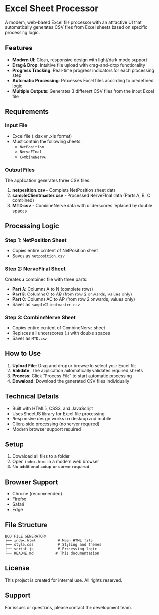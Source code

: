 # Excel Sheet Processor

A modern, web-based Excel file processor with an attractive UI that automatically generates CSV files from Excel sheets based on specific processing logic.

## Features

- **Modern UI**: Clean, responsive design with light/dark mode support
- **Drag & Drop**: Intuitive file upload with drag-and-drop functionality
- **Progress Tracking**: Real-time progress indicators for each processing step
- **Automatic Processing**: Processes Excel files according to predefined logic
- **Multiple Outputs**: Generates 3 different CSV files from the input Excel file

## Requirements

### Input File
- Excel file (.xlsx or .xls format)
- Must contain the following sheets:
  - `NetPosition`
  - `NerveFInal`
  - `CombineNerve`

### Output Files
The application generates three CSV files:
1. **netposition.csv** - Complete NetPosition sheet data
2. **sampleClientmaster.csv** - Processed NerveFInal data (Parts A, B, C combined)
3. **MTD.csv** - CombineNerve data with underscores replaced by double spaces

## Processing Logic

### Step 1: NetPosition Sheet
- Copies entire content of NetPosition sheet
- Saves as `netposition.csv`

### Step 2: NerveFInal Sheet
Creates a combined file with three parts:
- **Part A**: Columns A to N (complete rows)
- **Part B**: Columns O to AB (from row 2 onwards, values only)
- **Part C**: Columns AC to AP (from row 2 onwards, values only)
- Saves as `sampleClientmaster.csv`

### Step 3: CombineNerve Sheet
- Copies entire content of CombineNerve sheet
- Replaces all underscores (_) with double spaces
- Saves as `MTD.csv`

## How to Use

1. **Upload File**: Drag and drop or browse to select your Excel file
2. **Validate**: The application automatically validates required sheets
3. **Process**: Click "Process File" to start automatic processing
4. **Download**: Download the generated CSV files individually

## Technical Details

- Built with HTML5, CSS3, and JavaScript
- Uses SheetJS library for Excel file processing
- Responsive design works on desktop and mobile
- Client-side processing (no server required)
- Modern browser support required

## Setup

1. Download all files to a folder
2. Open `index.html` in a modern web browser
3. No additional setup or server required

## Browser Support

- Chrome (recommended)
- Firefox
- Safari
- Edge

## File Structure

```
BOD FILE GENERATOR/
├── index.html          # Main HTML file
├── style.css           # Styling and themes
├── script.js           # Processing logic
└── README.md          # This documentation
```

## License

This project is created for internal use. All rights reserved.

## Support

For issues or questions, please contact the development team.
